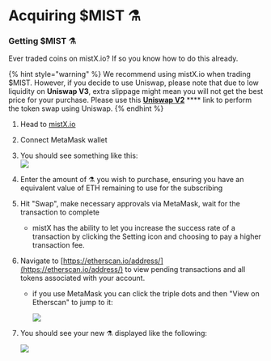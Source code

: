# Acquiring $MIST ⚗️

### &#x20;Getting $MIST ⚗️

Ever traded coins on mistX.io? If so you know how to do this already.

{% hint style="warning" %}
We recommend using mistX.io when trading $MIST. However, if you decide to use Uniswap, please note that due to low liquidity on **Uniswap V3**, extra slippage might mean you will not get the best price for your purchase. Please use this [**Uniswap V2**](https://app.uniswap.org/#/swap?outputCurrency=0x88acdd2a6425c3faae4bc9650fd7e27e0bebb7ab\&use=V2) **** link to perform the token swap using Uniswap.
{% endhint %}

1. Head to [mistX.io](https://mistx.io/swap)
2. Connect MetaMask wallet
3. You should see something like this:\
   ![](../.gitbook/assets/Screenshot\_19.png)
4. Enter the amount of ⚗️ you wish to purchase, ensuring you have an equivalent value of ETH remaining to use for the subscribing
5. Hit "Swap", make necessary approvals via MetaMask, wait for the transaction to complete
   * mistX has the ability to let you increase the success rate of a transaction by clicking the Setting icon and choosing to pay a higher transaction fee.
6. Navigate to [https://etherscan.io/address/](https://etherscan.io/address/) to view pending transactions and all tokens associated with your account.
   *   if you use MetaMask you can click the triple dots and then "View on Etherscan" to jump to it:

       ![](https://i.imgur.com/jdzodQP.png)
7.  You should see your new ⚗️ displayed like the following:

    &#x20;![](https://i.imgur.com/bF9wsrg.png)



##

